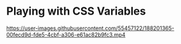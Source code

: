# Playing with CSS Variables


https://user-images.githubusercontent.com/55457122/188201365-00fecd9d-fde5-4cbf-a306-e61ac82b9fc3.mp4

